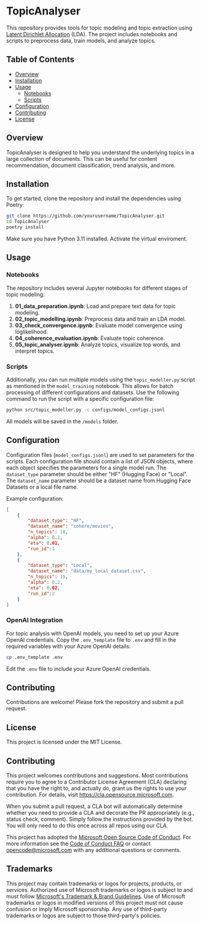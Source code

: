 # TopicAnalyser

This repository provides tools for topic modeling and topic extraction using [Latent Dirichlet Allocation](https://www.pnas.org/doi/10.1073/pnas.0307752101) (LDA). The project includes notebooks and scripts to preprocess data, train models, and analyze topics.

## Table of Contents

- [Overview](#overview)
- [Installation](#installation)
- [Usage](#usage)
  - [Notebooks](#notebooks)
  - [Scripts](#scripts)
- [Configuration](#configuration)
- [Contributing](#contributing)
- [License](#license)

## Overview

TopicAnalyser is designed to help you understand the underlying topics in a large collection of documents. This can be useful for content recommendation, document classification, trend analysis, and more.

## Installation

To get started, clone the repository and install the dependencies using Poetry:

```bash
git clone https://github.com/yourusername/TopicAnalyser.git
cd TopicAnalyser
poetry install
```

Make sure you have Python 3.11 installed. Activate the virtual enviroment.

## Usage

### Notebooks

The repository includes several Jupyter notebooks for different stages of topic modeling:
1. **01_data_preparation.ipynb**: Load and prepare text data for topic modeling.
2. **02_topic_modelling.ipynb**: Preprocess data and train an LDA model.
3. **03_check_convergence.ipynb**: Evaluate model convergence using loglikelihood.
4. **04_coherence_evaluation.ipynb**: Evaluate topic coherence.
5. **05_topic_analyser.ipynb**: Analyze topics, visualize top words, and interpret topics.

### Scripts

Additionally, you can run multiple models using the `topic_modeller.py` script as mentioned in the `model_training` notebook. This allows for batch processing of different configurations and datasets. Use the following command to run the script with a specific configuration file:

```bash
python src/topic_modeller.py -c configs/model_configs.jsonl     
```

All models will be saved in the `/models` folder.

## Configuration

Configuration files (`model_configs.jsonl`) are used to set parameters for the scripts. Each configuration file should contain a list of JSON objects, where each object specifies the parameters for a single model run. The `dataset_type` parameter should be either "HF" (Hugging Face) or "Local". The `dataset_name` parameter should be a dataset name from Hugging Face Datasets or a local file name.

Example configuration:

```json
[
    {
        "dataset_type": "HF",
        "dataset_name": "cohere/movies",
        "n_topics": 10,
        "alpha": 0.1,
        "eta": 0.01,
        "run_id":1
    },
    {
        "dataset_type": "Local",
        "dataset_name": "data/my_local_dataset.csv",
        "n_topics": 15,
        "alpha": 0.2,
        "eta": 0.02,
        "run_id":2
    }
]
```

### OpenAI Integration

For topic analysis with OpenAI models, you need to set up your Azure OpenAI credentials. Copy the `.env_template` file to `.env` and fill in the required variables with your Azure OpenAI details:

```bash
cp .env_template .env
```

Edit the `.env` file to include your Azure OpenAI credentials.


## Contributing

Contributions are welcome! Please fork the repository and submit a pull request.

## License

This project is licensed under the MIT License.


## Contributing

This project welcomes contributions and suggestions.  Most contributions require you to agree to a
Contributor License Agreement (CLA) declaring that you have the right to, and actually do, grant us
the rights to use your contribution. For details, visit https://cla.opensource.microsoft.com.

When you submit a pull request, a CLA bot will automatically determine whether you need to provide
a CLA and decorate the PR appropriately (e.g., status check, comment). Simply follow the instructions
provided by the bot. You will only need to do this once across all repos using our CLA.

This project has adopted the [Microsoft Open Source Code of Conduct](https://opensource.microsoft.com/codeofconduct/).
For more information see the [Code of Conduct FAQ](https://opensource.microsoft.com/codeofconduct/faq/) or
contact [opencode@microsoft.com](mailto:opencode@microsoft.com) with any additional questions or comments.

## Trademarks

This project may contain trademarks or logos for projects, products, or services. Authorized use of Microsoft 
trademarks or logos is subject to and must follow 
[Microsoft's Trademark & Brand Guidelines](https://www.microsoft.com/en-us/legal/intellectualproperty/trademarks/usage/general).
Use of Microsoft trademarks or logos in modified versions of this project must not cause confusion or imply Microsoft sponsorship.
Any use of third-party trademarks or logos are subject to those third-party's policies.
